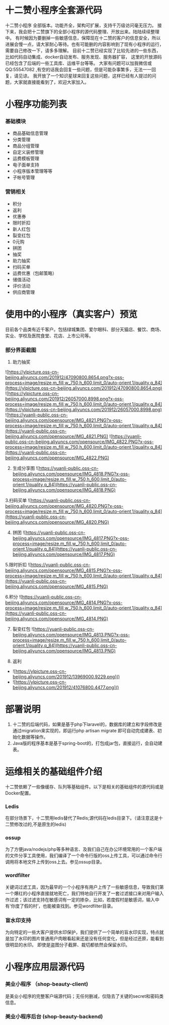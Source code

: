# 十二赞小程序全套源代码
十二赞小程序 全部版本。功能齐全，架构可扩展，支持千万级访问毫无压力。
接下来，我会把十二赞旗下的全部小程序的源代码整理、开放出来。陆陆续续整理中。
有时候因为要删掉一些敏感信息，保障现在十二赞的客户的信息安全，所以进展会慢一点，请大家耐心等待。也有可能删的内容影响到了现有小程序的运行，需要自己修改一下，请多多理解。
目前十二赞已经实现了比较先进的一些东西，比如代码自动集成、docker自动发布、服务发现、服务器扩容， 这里的开放源码已经包含了后端的一些工具库、运维平台等等。
大家有问题可以加我微信或QQ:55547082 ,有空的话我会回复一些问题，但是可能杂事繁多，无法一一回复，请见谅。
我开放了一个知识星球来回复这些问题，这样已经有人提过的问题，大家就直接能看到了，欢迎大家加入。





# 小程序功能列表

### 基础模块

- 商品基础信息管理
- 分类管理
- 商品分组管理
- 自定义装修管理
- 运费模板管理
- 电子面单支持
- 小程序版本管理等等
- 子帐号管理

### 营销相关

- 积分
- 返利
- 优惠券
- 限时折扣
- 新人红包
- 裂变红包
- 0元购
- 拼团
- 抽奖
- 助力抽奖
- 扫码买单
- 运费优惠（包邮策略）
- 储值活动
- 评价活动
- 供应商管理

# 使用中的小程序（真实客户）预览

目前各个品类有近千客户。包括绿城集团、爱尔眼科、部分天猫店、餐饮、商场、实业、学校及医院食堂、花店、上市公司等。



###  部分界面截图

1. 助力抽奖

![https://ylpicture.oss-cn-beijing.aliyuncs.com/201912/47090800.8654.png?x-oss-process=image/resize,m_fill,w_750,h_600,limit_0/auto-orient,1/quality,q_84](https://ylpicture.oss-cn-beijing.aliyuncs.com/201912/47090800.8654.png)
![https://ylpicture.oss-cn-beijing.aliyuncs.com/201912/26057000.8998.png?x-oss-process=image/resize,m_fill,w_750,h_600,limit_0/auto-orient,1/quality,q_84](https://ylpicture.oss-cn-beijing.aliyuncs.com/201912/26057000.8998.png)
![https://yuanli-public.oss-cn-beijing.aliyuncs.com/opensource/IMG_4821.PNG?x-oss-process=image/resize,m_fill,w_750,h_600,limit_0/auto-orient,1/quality,q_84](https://yuanli-public.oss-cn-beijing.aliyuncs.com/opensource/IMG_4821.PNG)
![https://yuanli-public.oss-cn-beijing.aliyuncs.com/opensource/IMG_4822.PNG?x-oss-process=image/resize,m_fill,w_750,h_600,limit_0/auto-orient,1/quality,q_84](https://yuanli-public.oss-cn-beijing.aliyuncs.com/opensource/IMG_4822.PNG)


2. 生成分享图
![https://yuanli-public.oss-cn-beijing.aliyuncs.com/opensource/IMG_4818.PNG?x-oss-process=image/resize,m_fill,w_750,h_600,limit_0/auto-orient,1/quality,q_84](https://yuanli-public.oss-cn-beijing.aliyuncs.com/opensource/IMG_4818.PNG)

3.扫码买单
![https://yuanli-public.oss-cn-beijing.aliyuncs.com/opensource/IMG_4820.PNG?x-oss-process=image/resize,m_fill,w_750,h_600,limit_0/auto-orient,1/quality,q_84](https://yuanli-public.oss-cn-beijing.aliyuncs.com/opensource/IMG_4820.PNG)

4. 拼团
![https://yuanli-public.oss-cn-beijing.aliyuncs.com/opensource/IMG_4817.PNG?x-oss-process=image/resize,m_fill,w_750,h_600,limit_0/auto-orient,1/quality,q_84](https://yuanli-public.oss-cn-beijing.aliyuncs.com/opensource/IMG_4817.PNG)

5.限时折扣
![https://yuanli-public.oss-cn-beijing.aliyuncs.com/opensource/IMG_4815.PNG?x-oss-process=image/resize,m_fill,w_750,h_600,limit_0/auto-orient,1/quality,q_84](https://yuanli-public.oss-cn-beijing.aliyuncs.com/opensource/IMG_4815.PNG)

6.积分
![https://yuanli-public.oss-cn-beijing.aliyuncs.com/opensource/IMG_4814.PNG?x-oss-process=image/resize,m_fill,w_750,h_600,limit_0/auto-orient,1/quality,q_84](https://yuanli-public.oss-cn-beijing.aliyuncs.com/opensource/IMG_4814.PNG)

7. 裂变红包
![https://yuanli-public.oss-cn-beijing.aliyuncs.com/opensource/IMG_4813.PNG?x-oss-process=image/resize,m_fill,w_750,h_600,limit_0/auto-orient,1/quality,q_84](https://yuanli-public.oss-cn-beijing.aliyuncs.com/opensource/IMG_4813.PNG)

8. 返利
- ![https://ylpicture.oss-cn-beijing.aliyuncs.com/201912/13969000.9229.png]()
- ![https://ylpicture.oss-cn-beijing.aliyuncs.com/201912/41076800.4477.png]()

# 部署说明

1. 十二赞的后端代码，如果是基于php下laravel的，数据库的建立和字段修改是通过migration来实现的，即运行php artisan migrate 即可自动完成建表、初始化数据等操作。
2. Java版的程序基本是基于spring-boot的，打包成jar包，直接运行，会自动建表。

# 运维相关的基础组件介绍
十二赞依赖了一些像缓存、队列等基础组件。以下是相关的基础组件的源代码或是Docker配置。

### Ledis
在部分场景下，十二赞用ledis替代了Redis;源代码在ledis目录下。（请注意这是十二赞修改过的,不是原生的ledis)

### ossup
为了方便java/nodejs/php等多种语言、及我们自己在办公环境常用的一个客户端的文件分享工具使用，我们编译了一个命令行版的oss上传工具，可以通过命令行调用将本地文件上传到oss上去。参见ossup目录。

### wordfilter
关键词过滤工具，因为最早的一个小程序有用户上传了一些敏感信息，导致我们第一个爆红的小程序直接就地死亡，我们特地自行开发了一套过滤接口来对用户输入作过滤；该过滤支持在敏感词有一定的掺杂，比如，若度假村是敏感词，输入中有‘你度了假的村’，也能被查找到。参见wordfilter目录。

### 盲水印支持
为向特定的一些大客户提供水印保护，我们提供了一个简单的盲水印实现，特点就是加了水印的图片普通用户肉眼看起来还是没有任何变化，但是经过还原，能看到很明显的水印。
即使是盗图分子截屏、裁切都依然会保留水印。

# 小程序应用层源代码

### 美业小程序 （shop-beauty-client)
是美业小程序的完整客户端源代码；无任何删减，仅隐去了关键的secret和密码类信息。

### 美业小程序后台 (shop-beauty-backend)



